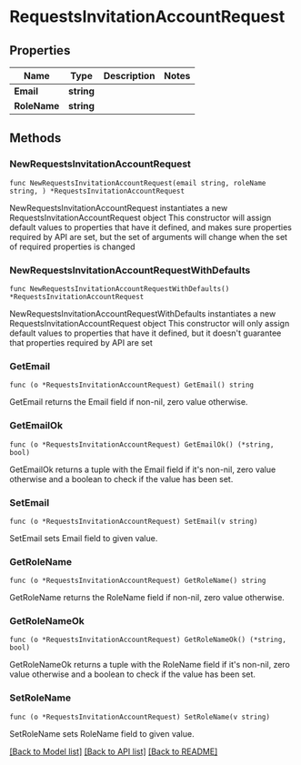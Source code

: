 # RequestsInvitationAccountRequest

## Properties

Name | Type | Description | Notes
------------ | ------------- | ------------- | -------------
**Email** | **string** |  | 
**RoleName** | **string** |  | 

## Methods

### NewRequestsInvitationAccountRequest

`func NewRequestsInvitationAccountRequest(email string, roleName string, ) *RequestsInvitationAccountRequest`

NewRequestsInvitationAccountRequest instantiates a new RequestsInvitationAccountRequest object
This constructor will assign default values to properties that have it defined,
and makes sure properties required by API are set, but the set of arguments
will change when the set of required properties is changed

### NewRequestsInvitationAccountRequestWithDefaults

`func NewRequestsInvitationAccountRequestWithDefaults() *RequestsInvitationAccountRequest`

NewRequestsInvitationAccountRequestWithDefaults instantiates a new RequestsInvitationAccountRequest object
This constructor will only assign default values to properties that have it defined,
but it doesn't guarantee that properties required by API are set

### GetEmail

`func (o *RequestsInvitationAccountRequest) GetEmail() string`

GetEmail returns the Email field if non-nil, zero value otherwise.

### GetEmailOk

`func (o *RequestsInvitationAccountRequest) GetEmailOk() (*string, bool)`

GetEmailOk returns a tuple with the Email field if it's non-nil, zero value otherwise
and a boolean to check if the value has been set.

### SetEmail

`func (o *RequestsInvitationAccountRequest) SetEmail(v string)`

SetEmail sets Email field to given value.


### GetRoleName

`func (o *RequestsInvitationAccountRequest) GetRoleName() string`

GetRoleName returns the RoleName field if non-nil, zero value otherwise.

### GetRoleNameOk

`func (o *RequestsInvitationAccountRequest) GetRoleNameOk() (*string, bool)`

GetRoleNameOk returns a tuple with the RoleName field if it's non-nil, zero value otherwise
and a boolean to check if the value has been set.

### SetRoleName

`func (o *RequestsInvitationAccountRequest) SetRoleName(v string)`

SetRoleName sets RoleName field to given value.



[[Back to Model list]](../README.md#documentation-for-models) [[Back to API list]](../README.md#documentation-for-api-endpoints) [[Back to README]](../README.md)


